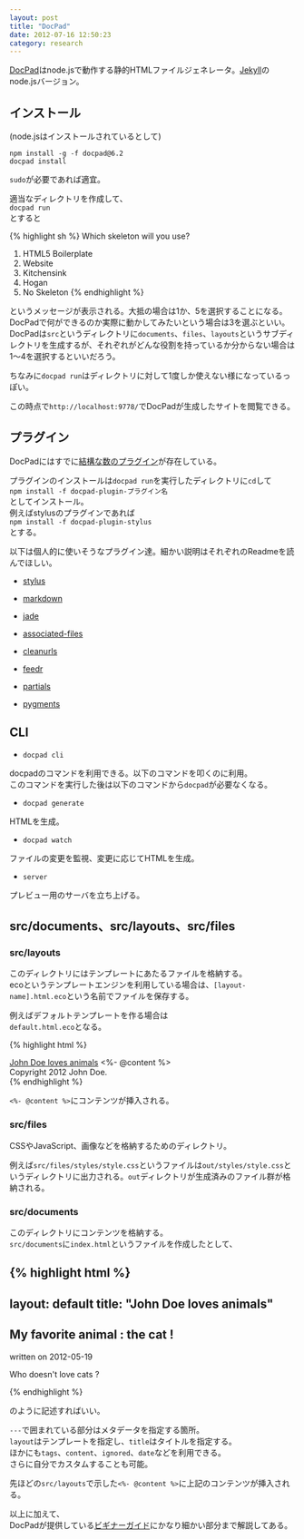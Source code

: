 ```yaml
---
layout: post
title: "DocPad"
date: 2012-07-16 12:50:23
category: research
---
```


[DocPad](https://github.com/bevry/docpad)はnode.jsで動作する静的HTMLファイルジェネレータ。[Jekyll](https://github.com/mojombo/jekyll)のnode.jsバージョン。

## インストール

(node.jsはインストールされているとして)  

`npm install -g -f docpad@6.2`  
`docpad install`

`sudo`が必要であれば適宜。

適当なディレクトリを作成して、  
`docpad run`  
とすると

{% highlight sh %}
Which skeleton will you use?
  1) HTML5 Boilerplate
  2) Website
  3) Kitchensink
  4) Hogan
  5) No Skeleton
{% endhighlight %}

というメッセージが表示される。大抵の場合は1か、5を選択することになる。  
DocPadで何ができるのか実際に動かしてみたいという場合は3を選ぶといい。  
DocPadは`src`というディレクトリに`documents`、`files`、`layouts`というサブディレクトリを生成するが、それぞれがどんな役割を持っているか分からない場合は1〜4を選択するといいだろう。

ちなみに`docpad run`はディレクトリに対して1度しか使えない様になっているっぽい。

この時点で`http://localhost:9778/`でDocPadが生成したサイトを閲覧できる。

## プラグイン

DocPadにはすでに[結構な数のプラグイン](https://github.com/bevry/docpad/wiki/Plugins)が存在している。

プラグインのインストールは`docpad run`を実行したディレクトリに`cd`して  
`npm install -f docpad-plugin-プラグイン名`  
としてインストール。  
例えばstylusのプラグインであれば  
`npm install -f docpad-plugin-stylus`  
とする。

以下は個人的に使いそうなプラグイン達。細かい説明はそれぞれのReadmeを読んでほしい。

- [stylus](https://github.com/bevry/docpad-extras/tree/master/plugins/stylus/)

- [markdown](https://github.com/bevry/docpad-extras/tree/master/plugins/markdown/)

- [jade](https://github.com/bevry/docpad-extras/tree/master/plugins/jade/)

- [associated-files](https://github.com/bevry/docpad-extras/tree/master/plugins/associated-files)

- [cleanurls](https://github.com/bevry/docpad-extras/tree/master/plugins/cleanurls/)

- [feedr](https://github.com/bevry/docpad-extras/tree/master/plugins/feedr/)

- [partials](https://github.com/bevry/docpad-extras/tree/master/plugins/partials/)

- [pygments](https://github.com/bevry/docpad-extras/tree/master/plugins/pygments/)

## CLI

- `docpad cli`

docpadのコマンドを利用できる。以下のコマンドを叩くのに利用。  
このコマンドを実行した後は以下のコマンドから`docpad`が必要なくなる。

- `docpad generate`

HTMLを生成。

- `docpad watch`

ファイルの変更を監視、変更に応じてHTMLを生成。

- `server`

プレビュー用のサーバを立ち上げる。

## src/documents、src/layouts、src/files


### src/layouts

このディレクトリにはテンプレートにあたるファイルを格納する。  
ecoというテンプレートエンジンを利用している場合は、`[layout-name].html.eco`という名前でファイルを保存する。

例えばデフォルトテンプレートを作る場合は  
`default.html.eco`となる。

{% highlight html %}
<!doctype html>
<html>
<head>
  <meta charset="utf-8">
  <title><%= @document.title or "Joe Doe's Site" %></title>
  <link rel="stylesheet" href="/styles/style.css">
</head>
<body>
<a href="/" class="logo">John Doe loves animals</a>
<%- @content %>
<footer>Copyright 2012 John Doe.</footer>
</body>
</html>
{% endhighlight %}

`<%- @content %>`にコンテンツが挿入される。

### src/files

CSSやJavaScript、画像などを格納するためのディレクトリ。  

例えば`src/files/styles/style.css`というファイルは`out/styles/style.css`というディレクトリに出力される。`out`ディレクトリが生成済みのファイル群が格納される。

### src/documents

このディレクトリにコンテンツを格納する。  
`src/documents`に`index.html`というファイルを作成したとして、

{% highlight html %}
---
layout: default
title: "John Doe loves animals"
---

<article>
  <h2>My favorite animal : the cat !</h2>

  <div class="date">written on <span class="date">2012-05-19</span></div>
  <p>Who doesn't love cats ? </p>
</article>
{% endhighlight %}

のように記述すればいい。  

`---`で囲まれている部分はメタデータを指定する箇所。  
`layout`はテンプレートを指定し、`title`はタイトルを指定する。  
ほかにも`tags`、`content`、`ignored`、`date`などを利用できる。  
さらに自分でカスタムすることも可能。

先ほどの`src/layouts`で示した`<%- @content %>`に上記のコンテンツが挿入される。


以上に加えて、  
DocPadが提供している[ビギナーガイド](https://github.com/bevry/docpad/wiki/Beginner-Guide)にかなり細かい部分まで解説してある。

